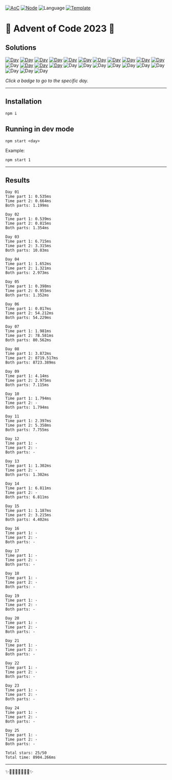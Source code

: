<!-- Entries between SOLUTIONS and RESULTS tags are auto-generated -->

[![AoC](https://badgen.net/badge/AoC/2023/blue)](https://adventofcode.com/2023)
[![Node](https://badgen.net/badge/Node/v16.13.0+/blue)](https://nodejs.org/en/download/)
![Language](https://badgen.net/badge/Language/TypeScript/blue)
[![Template](https://badgen.net/badge/Template/aocrunner/blue)](https://github.com/caderek/aocrunner)

# 🎄 Advent of Code 2023 🎄

## Solutions

<!--SOLUTIONS-->

[![Day](https://badgen.net/badge/01/%E2%98%85%E2%98%85/green)](src/day01)
[![Day](https://badgen.net/badge/02/%E2%98%85%E2%98%85/green)](src/day02)
[![Day](https://badgen.net/badge/03/%E2%98%85%E2%98%85/green)](src/day03)
[![Day](https://badgen.net/badge/04/%E2%98%85%E2%98%85/green)](src/day04)
[![Day](https://badgen.net/badge/05/%E2%98%85%E2%98%85/green)](src/day05)
[![Day](https://badgen.net/badge/06/%E2%98%85%E2%98%85/green)](src/day06)
[![Day](https://badgen.net/badge/07/%E2%98%85%E2%98%85/green)](src/day07)
[![Day](https://badgen.net/badge/08/%E2%98%85%E2%98%85/green)](src/day08)
[![Day](https://badgen.net/badge/09/%E2%98%85%E2%98%85/green)](src/day09)
[![Day](https://badgen.net/badge/10/%E2%98%85%E2%98%86/yellow)](src/day10)
[![Day](https://badgen.net/badge/11/%E2%98%85%E2%98%85/green)](src/day11)
![Day](https://badgen.net/badge/12/%E2%98%86%E2%98%86/gray)
[![Day](https://badgen.net/badge/13/%E2%98%85%E2%98%86/yellow)](src/day13)
[![Day](https://badgen.net/badge/14/%E2%98%85%E2%98%86/yellow)](src/day14)
[![Day](https://badgen.net/badge/15/%E2%98%85%E2%98%85/green)](src/day15)
![Day](https://badgen.net/badge/16/%E2%98%86%E2%98%86/gray)
![Day](https://badgen.net/badge/17/%E2%98%86%E2%98%86/gray)
![Day](https://badgen.net/badge/18/%E2%98%86%E2%98%86/gray)
![Day](https://badgen.net/badge/19/%E2%98%86%E2%98%86/gray)
![Day](https://badgen.net/badge/20/%E2%98%86%E2%98%86/gray)
![Day](https://badgen.net/badge/21/%E2%98%86%E2%98%86/gray)
![Day](https://badgen.net/badge/22/%E2%98%86%E2%98%86/gray)
![Day](https://badgen.net/badge/23/%E2%98%86%E2%98%86/gray)
![Day](https://badgen.net/badge/24/%E2%98%86%E2%98%86/gray)
![Day](https://badgen.net/badge/25/%E2%98%86%E2%98%86/gray)

<!--/SOLUTIONS-->

_Click a badge to go to the specific day._

---

## Installation

```
npm i
```

## Running in dev mode

```
npm start <day>
```

Example:

```
npm start 1
```

---

## Results

<!--RESULTS-->

```
Day 01
Time part 1: 0.535ms
Time part 2: 0.664ms
Both parts: 1.199ms
```

```
Day 02
Time part 1: 0.539ms
Time part 2: 0.815ms
Both parts: 1.354ms
```

```
Day 03
Time part 1: 6.715ms
Time part 2: 3.315ms
Both parts: 10.03ms
```

```
Day 04
Time part 1: 1.652ms
Time part 2: 1.321ms
Both parts: 2.973ms
```

```
Day 05
Time part 1: 0.398ms
Time part 2: 0.955ms
Both parts: 1.352ms
```

```
Day 06
Time part 1: 0.017ms
Time part 2: 54.212ms
Both parts: 54.229ms
```

```
Day 07
Time part 1: 1.981ms
Time part 2: 78.581ms
Both parts: 80.562ms
```

```
Day 08
Time part 1: 3.872ms
Time part 2: 8719.517ms
Both parts: 8723.389ms
```

```
Day 09
Time part 1: 4.14ms
Time part 2: 2.975ms
Both parts: 7.115ms
```

```
Day 10
Time part 1: 1.794ms
Time part 2: -
Both parts: 1.794ms
```

```
Day 11
Time part 1: 2.397ms
Time part 2: 5.358ms
Both parts: 7.755ms
```

```
Day 12
Time part 1: -
Time part 2: -
Both parts: -
```

```
Day 13
Time part 1: 1.302ms
Time part 2: -
Both parts: 1.302ms
```

```
Day 14
Time part 1: 6.811ms
Time part 2: -
Both parts: 6.811ms
```

```
Day 15
Time part 1: 1.187ms
Time part 2: 3.215ms
Both parts: 4.402ms
```

```
Day 16
Time part 1: -
Time part 2: -
Both parts: -
```

```
Day 17
Time part 1: -
Time part 2: -
Both parts: -
```

```
Day 18
Time part 1: -
Time part 2: -
Both parts: -
```

```
Day 19
Time part 1: -
Time part 2: -
Both parts: -
```

```
Day 20
Time part 1: -
Time part 2: -
Both parts: -
```

```
Day 21
Time part 1: -
Time part 2: -
Both parts: -
```

```
Day 22
Time part 1: -
Time part 2: -
Both parts: -
```

```
Day 23
Time part 1: -
Time part 2: -
Both parts: -
```

```
Day 24
Time part 1: -
Time part 2: -
Both parts: -
```

```
Day 25
Time part 1: -
Time part 2: -
Both parts: -
```

```
Total stars: 25/50
Total time: 8904.266ms
```

<!--/RESULTS-->

---

✨🎄🎁🎄🎅🎄🎁🎄✨
